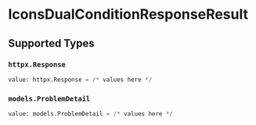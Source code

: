 # IconsDualConditionResponseResult


## Supported Types

### `httpx.Response`

```python
value: httpx.Response = /* values here */
```

### `models.ProblemDetail`

```python
value: models.ProblemDetail = /* values here */
```

